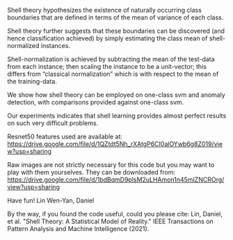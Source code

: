 Shell theory hypothesizes the existence of naturally occurring class boundaries that are defined in terms of the mean of variance of each class.

Shell theory further suggests that these boundaries can be discovered (and hence classification achieved) by simply estimating the class mean of shell-normalized instances.

Shell-normalization is achieved by subtracting the mean of the test-data from each instance; then scaling the instance to be a unit-vector; this differs from “classical normalization” which is with respect to the mean of the training-data.

We show how shell theory can be employed on one-class svm and anomaly detection, with comparisons provided against one-class svm. 

Our experiments indicates that shell learning provides almost perfect results on such very difficult problems. 

Resnet50 features used are available at:
https://drive.google.com/file/d/1QZtdt5Nh_rXAtgP6CI0alOYwb6g8Z019/view?usp=sharing

Raw images are not strictly necessary for this code but you may want to play with them yourselves. They can be downloaded from:
https://drive.google.com/file/d/1bdBqmD9plsM2uLHAmon1n45mIZNCROrg/view?usp=sharing

Have fun!
Lin Wen-Yan, Daniel

By the way, if you found the code useful, could you please cite:
Lin, Daniel, et al. "Shell Theory: A Statistical Model of Reality." IEEE Transactions on Pattern Analysis and Machine Intelligence (2021).
